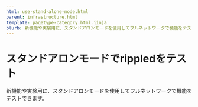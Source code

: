 ```yaml
---
html: use-stand-alone-mode.html
parent: infrastructure.html
template: pagetype-category.html.jinja
blurb: 新機能や実験用に、スタンドアロンモードを使用してフルネットワークで機能をテストできます。
---
```

# スタンドアロンモードでrippledをテスト
新機能や実験用に、スタンドアロンモードを使用してフルネットワークで機能をテストできます。